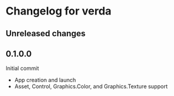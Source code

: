 # Changelog for verda

## Unreleased changes

## 0.1.0.0
Initial commit
- App creation and launch
- Asset, Control, Graphics.Color, and Graphics.Texture support